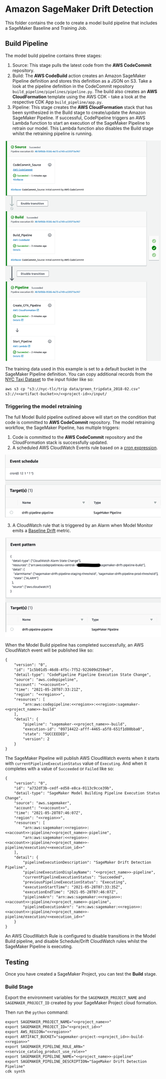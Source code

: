 
# Amazon SageMaker Drift Detection

This folder contains the code to create a model build pipeline that includes a SageMaker Baseline and Training Job.

## Build Pipeline

The model build pipeline contains three stages:
1. Source: This stage pulls the latest code from the **AWS CodeCommit** repository.
2. Build: The **AWS CodeBuild** action creates an Amazon SageMaker Pipeline definition and stores this definition as a JSON on S3. Take a look at the pipeline definition in the CodeCommit repository `build_pipeline/pipelines/pipeline.py`. The build also creates an **AWS CloudFormation** template using the AWS CDK - take a look at the respective CDK App `build_pipeline/app.py`.
3. Pipeline: This stage creates the **AWS CloudFormation** stack that has been synthesized in the  Build stage to create/update the Amazon SageMaker Pipeline. If successful, CodePipeline triggers an AWS Lambda function to start an execution of the SageMaker Pipeline to retrain our model. This Lambda function also disables the Build stage whilst the retraining pipeline is running.

![Build Pipeline](../docs/drift-build-pipeline.png)

The training data used in this example is set to a default bucket in the SageMaker Pipeline definition. You can copy additional records from the [NYC Taxi Dataset](https://registry.opendata.aws/nyc-tlc-trip-records-pds/) to the input folder like so:

```
aws s3 cp "s3://nyc-tlc/trip data/green_tripdata_2018-02.csv" s3://<<artifact-bucket>>/<<project-id>>/input/
```

### Triggering the model retraining

The full Model Build pipeline outlined above will start on the condition that code is committed to **AWS CodeCommit** repository. The model retraining workflow, the SageMaker Pipeline, has multiple triggers:
1. Code is committed to the **AWS CodeCommit** repository and the CloudFormation stack is successfully updated.
2. A scheduled AWS CloudWatch Events rule based on a [cron expression](https://docs.aws.amazon.com/eventbridge/latest/userguide/eb-create-rule-schedule.html#eb-cron-expressions).

![EventBridge Drift Rule](../docs/schedule-eventbridge-rule.png)

3. A CloudWatch rule that is triggered by an Alarm when Model Monitor emits a [Baseline Drift](https://docs.aws.amazon.com/sagemaker/latest/dg/model-monitor-interpreting-cloudwatch.html) metric.

![EventBridge Drift Rule](../docs/drift-eventbridge-rule.png)

When the Model Build pipeline has completed successfully, an AWS CloudWatch event will be published like so:

```
{
    "version": "0",
    "id": "1c5b01d5-46d8-4f5c-7f52-922609d259e0",
    "detail-type": "CodePipeline Pipeline Execution State Change",
    "source": "aws.codepipeline",
    "account": "<<account>>",
    "time": "2021-05-28T07:33:21Z",
    "region": "<<region>>",
    "resources": [
        "arn:aws:codepipeline:<<region>>:<<region>:sagemaker-<<project_name>>-build"
    ],
    "detail": {
        "pipeline": "sagemaker-<<project_name>>-build",
        "execution-id": "09714422-afff-4465-a5f8-651f1d80bba0",
        "state": "SUCCEEDED",
        "version": 2
    }
}
```

The SageMaker Pipeline will publish AWS CloudWatch events when it starts with `currentPipelineExecutionStatus` value of `Executing`.  And when it completes with a value of `Succeeded` or `Failed` like so:

```
{
    "version": "0",
    "id": "a732df3b-cedf-ed58-e8ca-0113c9cce39b",
    "detail-type": "SageMaker Model Building Pipeline Execution Status Change",
    "source": "aws.sagemaker",
    "account": "<<account>>",
    "time": "2021-05-28T07:46:07Z",
    "region": "<<region>>",
    "resources": [
        "arn:aws:sagemaker:<<region>>:<<account>>:pipeline/<<project_name>>-pipeline",
        "arn:aws:sagemaker:<<region>>:<<account>>:pipeline/<<project_name>>-pipeline/execution/<<execution_id>>"
    ],
    "detail": {
        "pipelineExecutionDescription": "SageMaker Drift Detection Pipeline",
        "pipelineExecutionDisplayName": "<<project_name>>-pipeline",
        "currentPipelineExecutionStatus": "Succeeded",
        "previousPipelineExecutionStatus": "Executing",
        "executionStartTime": "2021-05-28T07:33:35Z",
        "executionEndTime": "2021-05-28T07:46:07Z",
        "pipelineArn": "arn:aws:sagemaker:<<region>>:<<account>>:pipeline/<<project_name>>-pipeline",
        "pipelineExecutionArn": "arn:aws:sagemaker:<<region>>:<<account>>:pipeline/<<project_name>>-pipeline/execution/<<execution_id>>"
    }
}
```

An AWS CloudWatch Rule is configured to disable transitions in the Model Build pipeline, and disable Schedule/Drift CloudWatch rules whilst the SageMaker Pipeline is executing.

## Testing

Once you have created a SageMaker Project, you can test the **Build** stage.

### Build Stage

Export the environment variables for the `SAGEMAKER_PROJECT_NAME` and `SAGEMAKER_PROJECT_ID` created by your SageMaker Project cloud formation.

Then run the `python` command:

```
export SAGEMAKER_PROJECT_NAME="<<project_name>>"
export SAGEMAKER_PROJECT_ID="<<project_id>>"
export AWS_REGION="<<region>>"
export ARTIFACT_BUCKET="sagemaker-project-<<project_id>>-build-<<region>>"
export SAGEMAKER_PIPELINE_ROLE_ARN="<<service_catalog_product_use_role>>"
export SAGEMAKER_PIPELINE_NAME="<<project_name>>-pipeline"
export SAGEMAKER_PIPELINE_DESCRIPTION="SageMaker Drift Detection Pipeline"
cdk synth
```